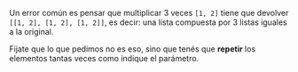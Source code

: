 Un error común es pensar que multiplicar 3 veces `[1, 2]` tiene que devolver `[[1, 2], [1, 2], [1, 2]]`, es decir: una lista compuesta por 3 listas iguales a la original. 

Fijate que lo que pedimos no es eso, sino que tenés que **repetir** los elementos tantas veces como indique el parámetro.